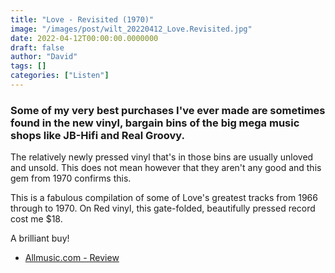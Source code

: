 ```yaml
---
title: "Love - Revisited (1970)"
image: "/images/post/wilt_20220412_Love.Revisited.jpg"
date: 2022-04-12T00:00:00.0000000
draft: false
author: "David"
tags: []
categories: ["Listen"]
---
```

### Some of my very best purchases I've ever made are sometimes found in the new vinyl, bargain bins of the big mega music shops like JB-Hifi and Real Groovy. 

 The relatively newly pressed vinyl that's in those bins are usually unloved and unsold. This does not mean however that they aren't any good and this gem from 1970 confirms this.

 This is a fabulous compilation of some of Love's greatest tracks from 1966 through to 1970. On Red vinyl, this gate-folded, beautifully pressed record cost me $18.

 A brilliant buy!

-  [Allmusic.com - Review](https://www.allmusic.com/album/love-revisited-mw0000312440)